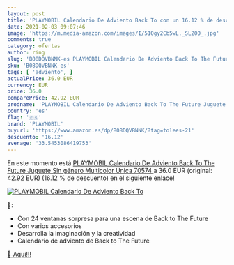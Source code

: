 ```yaml
---
layout: post
title: 'PLAYMOBIL Calendario De Adviento Back To con un 16.12 % de descuento'
date: 2021-02-03 09:07:46
image: 'https://m.media-amazon.com/images/I/510gy2Cb5wL._SL200_.jpg'
comments: true
category: ofertas
author: ring
slug: 'B08DQVBNNK-es PLAYMOBIL Calendario De Adviento Back To The Future...'
sku: 'B08DQVBNNK-es'
tags: [ 'adviento', ]
actualPrice: 36.0 EUR
currency: EUR
price: 36.0
comparePrice: 42.92 EUR
prodname: 'PLAYMOBIL Calendario De Adviento Back To The Future Juguete  Sin género  Multicolor  Única  70574 '
country: 'es'
flag: '🇪🇸'
brand: 'PLAYMOBIL'
buyurl: 'https://www.amazon.es/dp/B08DQVBNNK/?tag=tolees-21'
descuento: '16.12'
average: '33.5453086419753'
---
```


En este momento está [PLAYMOBIL Calendario De Adviento Back To The Future Juguete  Sin género  Multicolor  Única  70574 ](https://www.amazon.es/dp/B08DQVBNNK/?tag=tolees-21) a 36.0 EUR (original: 42.92 EUR) (16.12 %  de descuento) en el siguiente enlace!

[![PLAYMOBIL Calendario De Adviento Back To](https://m.media-amazon.com/images/I/510gy2Cb5wL._SL200_.jpg)](https://www.amazon.es/dp/B08DQVBNNK/?tag=tolees-21)

🔎:

- Con 24 ventanas sorpresa para una escena de Back to The Future
- Con varios accesorios
- Desarrolla la imaginación y la creatividad
- Calendario de adviento de Back to The Future

[🛒 Aquí!!!](https://www.amazon.es/dp/B08DQVBNNK/?tag=tolees-21)
